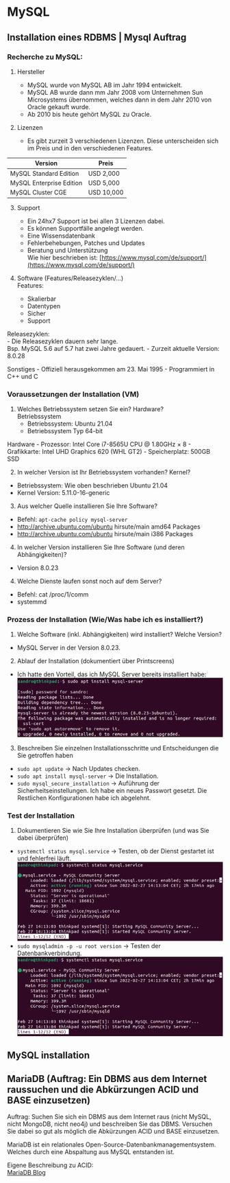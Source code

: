 # MySQL

## Installation eines RDBMS | Mysql Auftrag
### Recherche zu MySQL:  
1. Hersteller
    - MySQL wurde von MySQL AB im Jahr 1994 entwickelt.  
    - MySQL AB wurde dann mm Jahr 2008 vom Unternehmen Sun Microsystems übernommen, welches dann in dem Jahr 2010 von Oracle gekauft wurde. 
    - Ab 2010 bis heute gehört MySQL zu Oracle.

2. Lizenzen
    - Es gibt zurzeit 3 verschiedenen Lizenzen. Diese unterscheiden sich im Preis und in den verschiedenen Features.

Version | Preis
-------- | --------
MySQL Standard Edition | USD 2,000
MySQL Enterprise Edition | USD 5,000
MySQL Cluster CGE | USD 10,000

3. Support
    - Ein 24hx7 Support ist bei allen 3 Lizenzen dabei. 
    - Es können Supportfälle angelegt werden.
    - Eine Wissensdatenbank
    - Fehlerbehebungen, Patches und Updates
    - Beratung und Unterstützung  
    Wie hier beschrieben ist: [https://www.mysql.com/de/support/](https://www.mysql.com/de/support/)  

4. Software (Features/Releasezyklen/...)  
Features:  
    - Skalierbar
    - Datentypen
    - Sicher
    - Support  

 Releasezyklen:  
    - Die Releasezyklen dauern sehr lange.  
    Bsp. MySQL 5.6 auf 5.7 hat zwei Jahre gedauert.
    - Zurzeit aktuelle Version: 8.0.28 

 Sonstiges
    - Offiziell herausgekommen am 23. Mai 1995
    - Programmiert in C++ und C


### Voraussetzungen der Installation (VM)
1. Welches Betriebssystem setzen Sie ein? Hardware?  
 Betriebssystem
    - Betriebssystem: Ubuntu 21.04
    - Betriebssystem Typ 64-bit

 Hardware
    - Prozessor: Intel Core i7-8565U CPU @ 1.80GHz × 8 
    - Grafikkarte:  Intel UHD Graphics 620 (WHL GT2)
    - Speicherplatz: 500GB SSD

2. In welcher Version ist Ihr Betriebssystem vorhanden? Kernel?  
- Betriebssystem: Wie oben beschrieben Ubuntu 21.04
- Kernel Version: 5.11.0-16-generic

3. Aus welcher Quelle installieren Sie Ihre Software?  
- Befehl: `apt-cache policy mysql-server`
- http://archive.ubuntu.com/ubuntu hirsute/main amd64 Packages
- http://archive.ubuntu.com/ubuntu hirsute/main i386 Packages

4. In welcher Version installieren Sie Ihre Software (und deren Abhängigkeiten)?  
- Version 8.0.23

4. Welche Dienste laufen sonst noch auf dem Server?  
- Befehl: cat /proc/1/comm 
- systemmd

### Prozess der Installation (Wie/Was habe ich es installiert?)
1. Welche Software (inkl. Abhängigkeiten) wird installiert? Welche Version?
- MySQL Server in der Version 8.0.23.

2. Ablauf der Installation (dokumentiert über Printscreens)
- Ich hatte den Vorteil, das ich MySQL Server bereits installiert habe:  
![Installation](installation.png)

3. Beschreiben Sie einzelnen Installationsschritte und Entscheidungen die Sie getroffen haben
- `sudo apt update` -> Nach Updates checken.
- `sudo apt install mysql-server` -> Die Installation.
- `sudo mysql_secure_installation` -> Auführung der Sicherheitseinstellungen. Ich habe ein neues Passwort gesetzt. Die Restlichen Konfigurationen habe ich abgelehnt.

### Test der Installation
1. Dokumentieren Sie wie Sie Ihre Installation überprüfen (und was Sie dabei überprüfen)
- `systemctl status mysql.service` -> Testen, ob der Dienst gestartet ist und fehlerfrei läuft.  
![MySQL Dienst](dienst.png)  
- `sudo mysqladmin -p -u root version` -> Testen der Datenbankverbindung.  
![Datenbank testen](dienst.png)  


## MySQL installation




## MariaDB (Auftrag: Ein DBMS aus dem Internet raussuchen und die Abkürzungen ACID und BASE einzusetzen)
Auftrag: Suchen Sie sich ein DBMS aus dem Internet raus (nicht MySQL, nicht MongoDB, nicht neo4j) und beschreiben Sie das DBMS. Versuchen Sie dabei so gut als möglich die Abkürzungen ACID und BASE einzusetzen.  

MariaDB ist ein relationales Open-Source-Datenbankmanagementsystem.   
Welches durch eine Abspaltung aus MySQL entstanden ist.  

Eigene Beschreibung zu ACID:  
[MariaDB Blog](https://mariadb.com/resources/blog/acid-compliance-what-it-means-and-why-you-should-care/)  